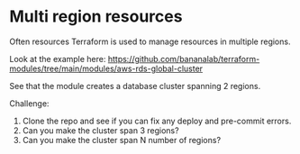 # Multi region resources

Often resources Terraform is used to manage resources in multiple regions.

Look at the example here: https://github.com/bananalab/terraform-modules/tree/main/modules/aws-rds-global-cluster

See that the module creates a database cluster spanning 2 regions.

Challenge:
  1. Clone the repo and see if you can fix any deploy and pre-commit errors.
  2. Can you make the cluster span 3 regions?
  3. Can you make the cluster span N number of regions?